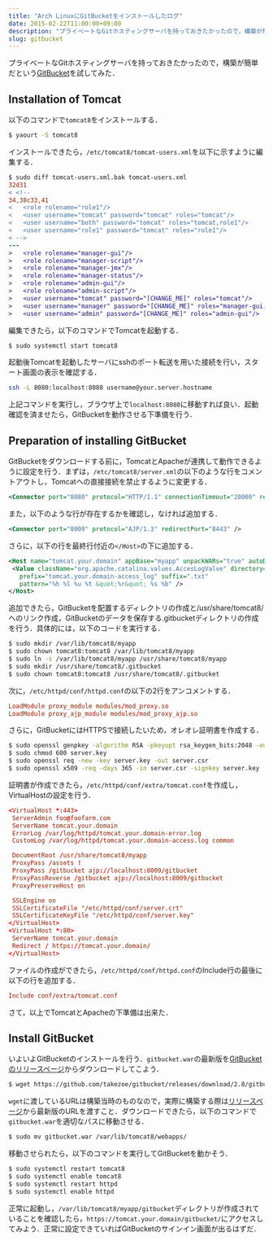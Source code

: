 ```yaml
---
title: "Arch LinuxにGitBucketをインストールしたログ"
date: 2015-02-22T11:00:00+09:00
description: "プライベートなGitホスティングサーバを持っておきたかったので，構築が簡単だというGitBucketを試してみた．"
slug: gitbucket
---
```


プライベートなGitホスティングサーバを持っておきたかったので，構築が簡単だという[GitBucket](https://github.com/takezoe/gitbucket)を試してみた．

## Installation of Tomcat

以下のコマンドで`tomcat8`をインストールする．

```sh
$ yaourt -S tomcat8
```

インストールできたら，`/etc/tomcat8/tomcat-users.xml`を以下に示すように編集する．

```diff
$ sudo diff tomcat-users.xml.bak tomcat-users.xml
32d31
< <!--
34,38c33,41
<   <role rolename="role1"/>
<   <user username="tomcat" password="tomcat" roles="tomcat"/>
<   <user username="both" password="tomcat" roles="tomcat,role1"/>
<   <user username="role1" password="tomcat" roles="role1"/>
< -->
---
>   <role rolename="manager-gui"/>
>   <role rolename="manager-script"/>
>   <role rolename="manager-jmx"/>
>   <role rolename="manager-status"/>
>   <role rolename="admin-gui"/>
>   <role rolename="admin-script"/>
>   <user username="tomcat" password="[CHANGE_ME]" roles="tomcat"/>
>   <user username="manager" password="[CHANGE_ME]" roles="manager-gui,manager-script,manager-jmx,manager-status"/>
>   <user username="admin" password="[CHANGE_ME]" roles="admin-gui"/>
```

編集できたら，以下のコマンドでTomcatを起動する．

```sh
$ sudo systemctl start tomcat8
```

起動後Tomcatを起動したサーバにsshのポート転送を用いた接続を行い，スタート画面の表示を確認する．

```sh
ssh -L 8080:localhost:8080 username@your.server.hostname
```

上記コマンドを実行し，ブラウザ上で`localhost:8080`に移動すれば良い．起動確認を済ませたら，GitBucketを動作させる下準備を行う．

## Preparation of installing GitBucket

GitBucketをダウンロードする前に，TomcatとApacheが連携して動作できるように設定を行う．まずは，`/etc/tomcat8/server.xml`の以下のような行をコメントアウトし，Tomcatへの直接接続を禁止するように変更する．

```xml
<Connector port="8080" protocol="HTTP/1.1" connectionTimeout="20000" redirectPort="8443" />
```

また，以下のような行が存在するかを確認し，なければ追加する．

```xml
<Connector port="8009" protocol="AJP/1.3" redirectPort="8443" />
```

さらに，以下の行を最終行付近の`</Host>`の下に追加する．

```xml
<Host name="tomcat.your.domain" appBase="myapp" unpackWARs="true" autoDeploy="true">
 <Value className="org.apache.catalina.values.AccesLogValve" directory="logs"
   prefix="tomcat.your.domain-access_log" suffix=".txt"
   pattern="%h %l %u %t &quot;%r&quot; %s %b" />
</Host>
```

追加できたら，GitBucketを配置するディレクトリの作成と/usr/share/tomcat8/へのリンク作成，GitBucketのデータを保存する.gitbucketディレクトリの作成を行う．具体的には，以下のコードを実行する．

```sh
$ sudo mkdir /var/lib/tomcat8/myapp
$ sudo chown tomcat8:tomcat8 /var/lib/tomcat8/myapp
$ sudo ln -s /var/lib/tomcat8/myapp /usr/share/tomcat8/myapp
$ sudo mkdir /usr/share/tomcat8/.gitbucket
$ sudo chown tomcat8:tomcat8 /usr/share/tomcat8/.gitbucket
```

次に，`/etc/httpd/conf/httpd.conf`の以下の2行をアンコメントする．

```conf
LoadModule proxy_module modules/mod_proxy.so
LoadModule proxy_ajp_module modules/mod_proxy_ajp.so
```

さらに，GitBucketにはHTTPSで接続したいため，オレオレ証明書を作成する．

```sh
$ sudo openssl genpkey -algorithm RSA -pkeyopt rsa_keygen_bits:2048 -out server.key
$ sudo chmod 600 server.key
$ sudo openssl req -new -key server.key -out server.csr
$ sudo openssl x509 -req -days 365 -in server.csr -signkey server.key -out server.crt
```

証明書が作成できたら，`/etc/httpd/conf/extra/tomcat.conf`を作成し，VirtualHostの設定を行う．

```conf
<VirtualHost *:443>
 ServerAdmin foo@foofarm.com
 ServerName tomcat.your.domain
 ErrorLog /var/log/httpd/tomcat.your.domain-error.log
 CustomLog /var/log/httpd/tomcat.your.domain-access.log common

 DocumentRoot /usr/share/tomcat8/myapp
 ProxyPass /assets !
 ProxyPass /gitbucket ajp://localhost:8009/gitbucket
 ProxyPassReverse /gitbucket ajp://localhost:8009/gitbucket
 ProxyPreserveHost on

 SSLEngine on
 SSLCertificateFile "/etc/httpd/conf/server.crt"
 SSLCertificateKeyFile "/etc/httpd/conf/server.key"
</VirtualHost>
<VirtualHost *:80>
 ServerName tomcat.your.domain
 Redirect / https://tomcat.your.domain/
</VirtualHost>
```

ファイルの作成ができたら，`/etc/httpd/conf/httpd.conf`のInclude行の最後に以下の行を追加する．

```conf
Include conf/extra/tomcat.conf
```

さて，以上でTomcatとApacheの下準備は出来た．

## Install GitBucket

いよいよGitBucketのインストールを行う．`gitbucket.war`の最新版を[GitBucketのリリースページ](https://github.com/takezoe/gitbucket/releases)からダウンロードしてこよう．

```sh
$ wget https://github.com/takezoe/gitbucket/releases/download/2.8/gitbucket.war
```

`wget`に渡しているURLは構築当時のものなので，実際に構築する際は[リリースページ](https://github.com/takezoe/gitbucket/releases)から最新版のURLを渡すこと．ダウンロードできたら，以下のコマンドで`gitbucket.war`を適切なパスに移動させる．

```sh
$ sudo mv gitbucket.war /var/lib/tomcat8/webapps/
```

移動させられたら，以下のコマンドを実行してGitBucketを動かそう．

```sh
$ sudo systemctl restart tomcat8
$ sudo systemctl enable tomcat8
$ sudo systemctl restart httpd
$ sudo systemctl enable httpd
```

正常に起動し，`/var/lib/tomcat8/myapp/gitbucket`ディレクトリが作成されていることを確認したら，`https://tomcat.your.domain/gitbucket/`にアクセスしてみよう．正常に設定できていればGitBucketのサインイン画面が出るはずだ．

